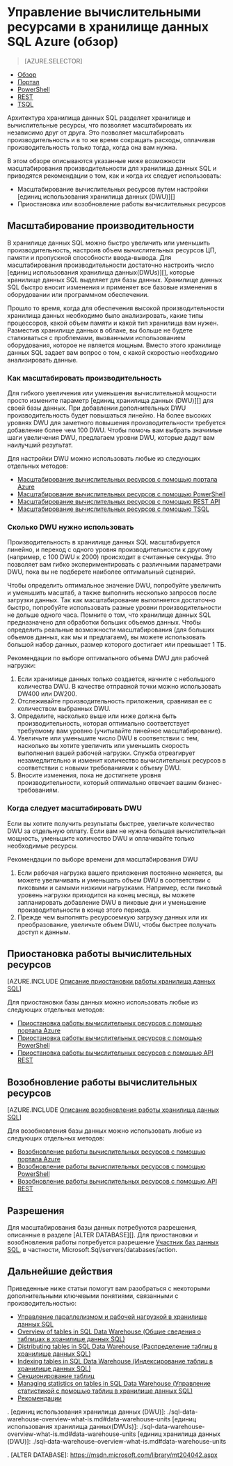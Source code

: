 <properties
   pageTitle="Управление вычислительными ресурсами в хранилище данных SQL Azure (обзор) | Microsoft Azure"
   description="Возможности масштабирования производительности в хранилище данных SQL Azure. Вы можете увеличивать масштаб, изменяя объем DWU, а также приостанавливать и возобновлять работу вычислительных ресурсов для сокращения затрат."
   services="sql-data-warehouse"
   documentationCenter="NA"
   authors="barbkess"
   manager="barbkess"
   editor=""/>

<tags
   ms.service="sql-data-warehouse"
   ms.devlang="NA"
   ms.topic="article"
   ms.tgt_pltfrm="NA"
   ms.workload="data-services"
   ms.date="09/03/2016"
   ms.author="barbkess;sonyama"/>

# Управление вычислительными ресурсами в хранилище данных SQL Azure (обзор)

> [AZURE.SELECTOR]
- [Обзор](sql-data-warehouse-manage-compute-overview.md)
- [Портал](sql-data-warehouse-manage-compute-portal.md)
- [PowerShell](sql-data-warehouse-manage-compute-powershell.md)
- [REST](sql-data-warehouse-manage-compute-rest-api.md)
- [TSQL](sql-data-warehouse-manage-compute-tsql.md)

Архитектура хранилища данных SQL разделяет хранилище и вычислительные ресурсы, что позволяет масштабировать их независимо друг от друга. Это позволяет масштабировать производительность и в то же время сокращать расходы, оплачивая производительность только тогда, когда она вам нужна.

В этом обзоре описываются указанные ниже возможности масштабирования производительности для хранилища данных SQL и приводятся рекомендации о том, как и когда их следует использовать:

- Масштабирование вычислительных ресурсов путем настройки [единиц использования хранилища данных (DWU)][]
- Приостановка или возобновление работы вычислительных ресурсов

<a name="scale-performance-bk"></a>

## Масштабирование производительности

В хранилище данных SQL можно быстро увеличить или уменьшить производительность, настроив объем вычислительных ресурсов ЦП, памяти и пропускной способности ввода-вывода. Для масштабирования производительности достаточно настроить число [единиц использования хранилища данных(DWUs)][], которые хранилище данных SQL выделяет для базы данных. Хранилище данных SQL быстро вносит изменения и применяет все базовые изменения в оборудовании или программном обеспечении.

Прошло то время, когда для обеспечения высокой производительности хранилища данных необходимо было анализировать, какие типы процессоров, какой объем памяти и какой тип хранилища вам нужен. Разместив хранилище данных в облаке, вы больше не будете сталкиваться с проблемами, вызванными использованием оборудования, которое не является мощным. Вместо этого хранилище данных SQL задает вам вопрос о том, с какой скоростью необходимо анализировать данные.

### Как масштабировать производительность

Для гибкого увеличения или уменьшения вычислительной мощности просто измените параметр [единиц хранилища данных (DWU)][] для своей базы данных. При добавлении дополнительных DWU производительность будет повышаться линейно. На более высоких уровнях DWU для заметного повышения производительности требуется добавление более чем 100 DWU. Чтобы помочь вам выбрать значимые шаги увеличения DWU, предлагаем уровни DWU, которые дадут вам наилучший результат.
 
Для настройки DWU можно использовать любые из следующих отдельных методов:

- [Масштабирование вычислительных ресурсов с помощью портала Azure][]
- [Масштабирование вычислительных ресурсов с помощью PowerShell][]
- [Масштабирование вычислительных ресурсов с помощью REST API][]
- [Масштабирование вычислительных ресурсов с помощью TSQL][]

### Сколько DWU нужно использовать
 
Производительность в хранилище данных SQL масштабируется линейно, и переход с одного уровня производительности к другому (например, с 100 DWU к 2000) происходит в считанные секунды. Это позволяет вам гибко экспериментировать с различными параметрами DWU, пока вы не подберете наиболее оптимальный сценарий.

Чтобы определить оптимальное значение DWU, попробуйте увеличить и уменьшить масштаб, а также выполнить несколько запросов после загрузки данных. Так как масштабирование выполняется достаточно быстро, попробуйте использовать разные уровни производительности не дольше одного часа. Помните о том, что хранилище данных SQL предназначено для обработки больших объемов данных. Чтобы определить реальные возможности масштабирования (для больших объемов данных, как мы и предлагаем), вы можете использовать большой набор данных, размер которого достигает или превышает 1 ТБ.

Рекомендации по выборе оптимального объема DWU для рабочей нагрузки:

1. Если хранилище данных только создается, начните с небольшого количества DWU. В качестве отправной точки можно использовать DW400 или DW200.
2. Отслеживайте производительность приложения, сравнивая ее с количеством выбранных DWU.
3. Определите, насколько выше или ниже должна быть производительность, которая оптимально соответствует требуемому вам уровню (учитывайте линейное масштабирование).
4. Увеличьте или уменьшите число DWU в соответствии с тем, насколько вы хотите увеличить или уменьшить скорость выполнения вашей рабочей нагрузки. Служба отреагирует незамедлительно и изменит количество вычислительных ресурсов в соответствии с новыми требованиями к объему DWU.
5. Вносите изменения, пока не достигнете уровня производительности, который оптимально отвечает вашим бизнес-требованиям.

### Когда следует масштабировать DWU

Если вы хотите получить результаты быстрее, увеличьте количество DWU за отдельную оплату. Если вам не нужна большая вычислительная мощность, уменьшите количество DWU и оплачивайте только необходимые ресурсы.

Рекомендации по выборе времени для масштабирования DWU

1. Если рабочая нагрузка вашего приложения постоянно меняется, вы можете увеличивать и уменьшать объем DWU в соответствии с пиковыми и самыми низкими нагрузками. Например, если пиковый уровень нагрузки приходится на конец месяца, вы можете запланировать добавление DWU в пиковые дни и уменьшение производительности в конце этого периода.
2. Прежде чем выполнять ресурсоемкую загрузку данных или их преобразование, увеличьте объем DWU, чтобы быстрее получать доступ к данным.

<a name="pause-compute-bk"></a>

## Приостановка работы вычислительных ресурсов

[AZURE.INCLUDE [Описание приостановки работы хранилища данных SQL](../../includes/sql-data-warehouse-pause-description.md)]

Для приостановки базы данных можно использовать любые из следующих отдельных методов:

- [Приостановка работы вычислительных ресурсов с помощью портала Azure][]
- [Приостановка работы вычислительных ресурсов с помощью PowerShell][]
- [Приостановка работы вычислительных ресурсов с помощью API REST][]

<a name="resume-compute-bk"></a>

## Возобновление работы вычислительных ресурсов

[AZURE.INCLUDE [Описание возобновления работы хранилища данных SQL](../../includes/sql-data-warehouse-resume-description.md)]

Для возобновления базы данных можно использовать любые из следующих отдельных методов:

- [Возобновление работы вычислительных ресурсов с помощью портала Azure][]
- [Возобновление работы вычислительных ресурсов с помощью PowerShell][]
- [Возобновление работы вычислительных ресурсов с помощью API REST][]

## Разрешения

Для масштабирования базы данных потребуются разрешения, описанные в разделе [ALTER DATABASE][]. Для приостановки и возобновления работы потребуется разрешение [Участник баз данных SQL][], в частности, Microsoft.Sql/servers/databases/action.

<a name="next-steps-bk"></a>

## Дальнейшие действия
Приведенные ниже статьи помогут вам разобраться с некоторыми дополнительными ключевыми понятиями, связанными с производительностью:

- [Управление параллелизмом и рабочей нагрузкой в хранилище данных SQL][]
- [Overview of tables in SQL Data Warehouse (Общие сведения о таблицах в хранилище данных SQL)][]
- [Distributing tables in SQL Data Warehouse (Распределение таблиц в хранилище данных SQL)][]
- [Indexing tables in SQL Data Warehouse (Индексирование таблиц в хранилище данных SQL)][]
- [Секционирование таблиц][]
- [Managing statistics on tables in SQL Data Warehouse (Управление статистикой с помощью таблиц в хранилище данных SQL)][]
- [Рекомендации][]

<!--Image reference-->

.<!--Article references-->
[единиц использования хранилища данных (DWU)]: ./sql-data-warehouse-overview-what-is.md#data-warehouse-units
[единиц использования хранилища данных(DWUs)]: ./sql-data-warehouse-overview-what-is.md#data-warehouse-units
[единиц хранилища данных (DWU)]: ./sql-data-warehouse-overview-what-is.md#data-warehouse-units

[Масштабирование вычислительных ресурсов с помощью портала Azure]: ./sql-data-warehouse-manage-compute-portal.md#scale-compute-bk
[Масштабирование вычислительных ресурсов с помощью PowerShell]: ./sql-data-warehouse-manage-compute-powershell.md#scale-compute-bk
[Масштабирование вычислительных ресурсов с помощью REST API]: ./sql-data-warehouse-manage-compute-rest-api.md#scale-compute-bk
[Масштабирование вычислительных ресурсов с помощью TSQL]: ./sql-data-warehouse-manage-compute-tsql.md#scale-compute-bk

[capacity limits]: ./sql-data-warehouse-service-capacity-limits.md

[Приостановка работы вычислительных ресурсов с помощью портала Azure]: ./sql-data-warehouse-manage-compute-portal.md#pause-compute-bk
[Приостановка работы вычислительных ресурсов с помощью PowerShell]: ./sql-data-warehouse-manage-compute-powershell.md#pause-compute-bk
[Приостановка работы вычислительных ресурсов с помощью API REST]: ./sql-data-warehouse-manage-compute-rest-api.md#pause-compute-bk

[Возобновление работы вычислительных ресурсов с помощью портала Azure]: ./sql-data-warehouse-manage-compute-portal.md#resume-compute-bk
[Возобновление работы вычислительных ресурсов с помощью PowerShell]: ./sql-data-warehouse-manage-compute-powershell.md#resume-compute-bk
[Возобновление работы вычислительных ресурсов с помощью API REST]: ./sql-data-warehouse-manage-compute-rest-api.md#resume-compute-bk

[Управление параллелизмом и рабочей нагрузкой в хранилище данных SQL]: ./sql-data-warehouse-develop-concurrency.md
[Overview of tables in SQL Data Warehouse (Общие сведения о таблицах в хранилище данных SQL)]: ./sql-data-warehouse-tables-overview.md
[Distributing tables in SQL Data Warehouse (Распределение таблиц в хранилище данных SQL)]: ./sql-data-warehouse-tables-distribute.md
[Indexing tables in SQL Data Warehouse (Индексирование таблиц в хранилище данных SQL)]: ./sql-data-warehouse-tables-index.md
[Секционирование таблиц]: ./sql-data-warehouse-tables-partition.md
[Managing statistics on tables in SQL Data Warehouse (Управление статистикой с помощью таблиц в хранилище данных SQL)]: ./sql-data-warehouse-tables-statistics.md
[Рекомендации]: ./sql-data-warehouse-best-practices.md
[development overview]: ./sql-data-warehouse-overview-develop.md

[Участник баз данных SQL]: ../active-directory/role-based-access-built-in-roles.md#sql-db-contributor

.<!--MSDN references-->
[ALTER DATABASE]: https://msdn.microsoft.com/library/mt204042.aspx

<!--Other Web references-->
[Azure portal]: http://portal.azure.com/

<!---HONumber=AcomDC_0907_2016-->